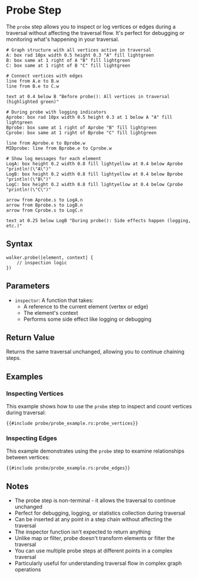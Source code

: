 # Probe Step

The `probe` step allows you to inspect or log vertices or edges during a traversal without affecting the traversal flow.
It's perfect for debugging or monitoring what's happening in your traversal.

```pikchr
# Graph structure with all vertices active in traversal
A: box rad 10px width 0.5 height 0.3 "A" fill lightgreen
B: box same at 1 right of A "B" fill lightgreen
C: box same at 1 right of B "C" fill lightgreen

# Connect vertices with edges
line from A.e to B.w
line from B.e to C.w

text at 0.4 below B "Before probe(): All vertices in traversal (highlighted green)"

# During probe with logging indicators
Aprobe: box rad 10px width 0.5 height 0.3 at 1 below A "A" fill lightgreen
Bprobe: box same at 1 right of Aprobe "B" fill lightgreen
Cprobe: box same at 1 right of Bprobe "C" fill lightgreen

line from Aprobe.e to Bprobe.w
MIDprobe: line from Bprobe.e to Cprobe.w

# Show log messages for each element
LogA: box height 0.2 width 0.8 fill lightyellow at 0.4 below Aprobe "println!(\"A\")"
LogB: box height 0.2 width 0.8 fill lightyellow at 0.4 below Bprobe "println!(\"B\")"
LogC: box height 0.2 width 0.8 fill lightyellow at 0.4 below Cprobe "println!(\"C\")"

arrow from Aprobe.s to LogA.n
arrow from Bprobe.s to LogB.n
arrow from Cprobe.s to LogC.n

text at 0.25 below LogB "During probe(): Side effects happen (logging, etc.)"
```

## Syntax

```rust,noplayground
walker.probe(|element, context| {
    // inspection logic
})
```

## Parameters

- `inspector`: A function that takes:
    - A reference to the current element (vertex or edge)
    - The element's context
    - Performs some side effect like logging or debugging

## Return Value

Returns the same traversal unchanged, allowing you to continue chaining steps.

## Examples

### Inspecting Vertices

This example shows how to use the `probe` step to inspect and count vertices during traversal:

```rust,noplayground
{{#include probe/probe_example.rs:probe_vertices}}
```

### Inspecting Edges

This example demonstrates using the `probe` step to examine relationships between vertices:

```rust,noplayground
{{#include probe/probe_example.rs:probe_edges}}
```

## Notes

- The probe step is non-terminal - it allows the traversal to continue unchanged
- Perfect for debugging, logging, or statistics collection during traversal
- Can be inserted at any point in a step chain without affecting the traversal
- The inspector function isn't expected to return anything
- Unlike map or filter, probe doesn't transform elements or filter the traversal
- You can use multiple probe steps at different points in a complex traversal
- Particularly useful for understanding traversal flow in complex graph operations